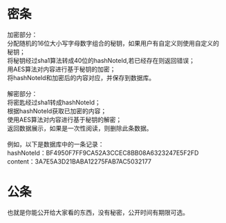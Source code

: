# 密条
加密部分：<br />
    分配随机的16位大小写字母数字组合的秘钥，如果用户有自定义则使用自定义的秘钥；<br />
    将秘钥经过sha1算法转成40位的hashNoteId,若已经存在则返回错误；<br />
    用AES算法对内容进行基于秘钥的加密；<br />
    将hashNoteId和加密后的内容对应，并保存到数据库。<br />
<br />
解密部分：<br />
    将密匙经过sha1转成hashNoteId；<br />
    根据hashNoteId获取已加密的内容；<br />
    使用AES算法对内容进行基于秘钥的解密；<br />
    返回数据展示，如果是一次性阅读，则删除此条数据。<br />
<br />
例如，以下是数据库中的一条记录：<br />
    hashNoteId：BF4950F7FF9CA52A3CCEC8BB08A6323247E5F2FD<br />
    content：3A7E5A3D21BABA12275FAB7AC5032177<br />

# 公条<br />
也就是你能公开给大家看的东西，没有秘密，公开时间有期限可选。<br />
